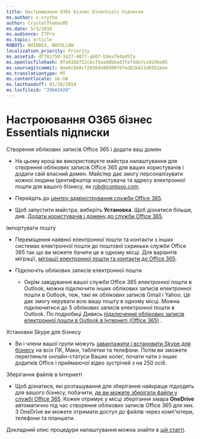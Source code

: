 ```yaml
---
title: Настроювання O365 бізнес Essentials підписки
ms.author: v-crytho
author: CrystalThomasMS
ms.date: 5/3/2018
ms.audience: ITPro
ms.topic: article
ROBOTS: NOINDEX, NOFOLLOW
localization_priority: Priority
ms.assetid: df781750-3d27-4077-ab0f-b9ea764ad5fa
ms.openlocfilehash: 0fa0168722c6c75aa68bbad7fefdde7ca924be85
ms.sourcegitcommit: 0ae6cbb8cf2836da98300767ed81b411d6551bee
ms.translationtype: MT
ms.contentlocale: uk-UA
ms.lasthandoff: 01/30/2019
ms.locfileid: "29662420"
---
```

# <a name="setting-up-your-o365-business-essentials-subscription"></a>Настроювання O365 бізнес Essentials підписки

Створення облікових записів Office 365 і додати ваш домен
  
- На цьому кроці ви використовуєте майстра налаштування для створення облікових записів Office 365 для ваших користувачів і додати свій власний домен. Майстер дає змогу персоналізувати кожної людини Ідентифікатор користувача та адресу електронної пошти для вашого бізнесу, як [rob@contoso.com](mailto:rob@contoso.com).
    
- Перейдіть до [центру адміністрування служби Office 365](https://login.partner.microsoftonline.cn/).
    
- Щоб запустити майстра, виберіть **Установка**. Щоб дізнатися більше, див. [Додати користувачів і домену до служби Office 365](https://support.office.com/Article/Add-users-and-domain-to-Office-365-6383f56d-3d09-4dcb-9b41-b5f5a5efd611).
    
Імпортувати пошту
  
- Переміщення наявної електронної пошти та контакти з інших системах електронної пошти до поштової скриньки служби Office 365 так що ви можете бачити це в одному місці. Для варіантів міграції, [міграції електронної пошти та контакти до Office 365](https://support.office.com/Article/Migrate-email-and-contacts-to-Office-365-a3e3bddb-582e-4133-8670-e61b9f58627e).
    
- Підключіть облікових записів електронної пошти
    
  - Окрім завідування вашої служби Office 365 електронної пошти в Outlook, можна підключити інших облікових записів електронної пошти в Outlook, теж, такі як облікових записів Gmail і Yahoo. Це дає змогу керувати всю вашу пошту в одному місці. Можна підключитися до 5 облікових записів електронної пошти в Outlook. По подробиці Дивись [підключення облікових записів електронної пошти в Outlook в Інтернеті (Office 365)](https://support.office.com/Article/Connect-email-accounts-in-Outlook-on-the-web-Office-365-d7012ff0-924f-4f78-8aca-c3912d886c4d) . 
    
Установки Skype для бізнесу
  
- Ви і члени вашої групи можуть [завантажити і встановити Skype для бізнесу](https://support.office.com/Article/download-and-install-Skype-for-Business-8a0d4da8-9d58-44f9-9759-5c8f340cb3fb) на всіх ПК, Маки, таблетки та телефони. Потім ви зможете перегляньте онлайн-статуси Ваших колег, почати чати з інших додатків Office і приймаючої відео зустрічей з на 250 осіб. 
    
Зберігання файлів в Інтернеті
  
- Щоб дізнатися, які розташування для зберігання найкраще підходять для вашого бізнесу, побачити, [де ви можете зберігати файли у службі Office 365](https://support.office.com/article/c7c20284-bc94-47f4-9728-d28e9daf0790.aspx). Кожен отримує у місці зберігання хмара **OneDrive** автоматично під час створення облікових записів Office 365 для них. З OneDrive ви можете отримати доступ до файлів через комп'ютери, телефони та планшети. 
    
Докладний опис процедури налаштування можна знайти в [цій статті](https://support.office.com/Article/set-up-Office-365-for-business-6a3a29a0-e616-4713-99d1-15eda62d04fa#ID0EAAAABAAA=Business_Essentials).
  

